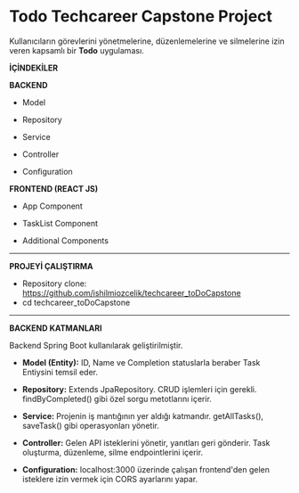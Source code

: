 # Todo Techcareer Capstone Project

Kullanıcıların görevlerini yönetmelerine, düzenlemelerine ve silmelerine izin veren kapsamlı bir **Todo** uygulaması.

**İÇİNDEKİLER**

**BACKEND**

- Model
  
- Repository

- Service

- Controller

- Configuration

**FRONTEND (REACT JS)**

- App Component

- TaskList Component

- Additional Components

____________________

**PROJEYİ ÇALIŞTIRMA**

- Repository clone: https://github.com/ishilmiozcelik/techcareer_toDoCapstone
- cd techcareer_toDoCapstone
______________________
  
**BACKEND KATMANLARI**


Backend Spring Boot kullanılarak geliştirilmiştir.

- **Model (Entity):** ID, Name ve Completion statuslarla beraber Task Entiysini temsil eder.

- **Repository:** Extends JpaRepository. CRUD işlemleri için gerekli. findByCompleted() gibi özel sorgu metotlarını içerir.

- **Service:** Projenin iş mantığının yer aldığı katmandır. getAllTasks(), saveTask() gibi operasyonları yönetir.

- **Controller:** Gelen API isteklerini yönetir, yanıtları geri gönderir. Task oluşturma, düzenleme, silme endpointlerini içerir.

- **Configuration:** localhost:3000 üzerinde çalışan frontend'den gelen isteklere izin vermek için CORS ayarlarını yapar.
